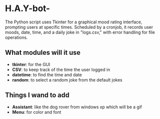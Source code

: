 # H.A.Y-bot-
The Python script uses Tkinter for a graphical mood rating interface, prompting users at specific times. Scheduled by a cronjob, it records user moods, date, time, and a daily joke in "logs.csv," with error handling for file operations.


## What modules will it use
- **tkinter**: for the GUI
- **CSV**: to keep track of the time the user logged in
- **datetime**: to find the time and date
-  **random**: to select a random joke from the default jokes


## Things I wand to add
- **Assistant**: like the dog rover from windows xp which will be a gif
- **Menu**: for color and font 
